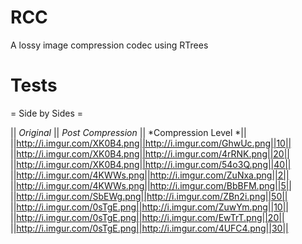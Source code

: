RCC
===

A lossy image compression codec using RTrees


# Tests

= Side by Sides =

|| *Original* || *Post Compression* || *Compression Level *||
||http://i.imgur.com/XK0B4.png||http://i.imgur.com/GhwUc.png||10||
||http://i.imgur.com/XK0B4.png||http://i.imgur.com/4rRNK.png||20||
||http://i.imgur.com/XK0B4.png||http://i.imgur.com/54o3Q.png||40||
||http://i.imgur.com/4KWWs.png||http://i.imgur.com/ZuNxa.png||2||
||http://i.imgur.com/4KWWs.png||http://i.imgur.com/BbBFM.png||5||
||http://i.imgur.com/SbEWg.png||http://i.imgur.com/ZBn2i.png||50||
||http://i.imgur.com/0sTgE.png||http://i.imgur.com/ZuwYm.png||10||
||http://i.imgur.com/0sTgE.png||http://i.imgur.com/EwTrT.png||20||
||http://i.imgur.com/0sTgE.png||http://i.imgur.com/4UFC4.png||30||
